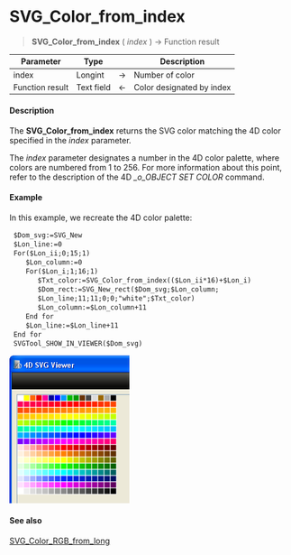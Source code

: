 # SVG_Color_from_index

>**SVG_Color_from_index** ( *index* ) -> Function result

| Parameter | Type |  | Description |
| --- | --- | --- | --- |
| index | Longint | &#8594; | Number of color |
| Function result | Text field | &#8592; | Color designated by index |



#### Description 

The **SVG\_Color\_from\_index** returns the SVG color matching the 4D color specified in the *index* parameter.

The *index* parameter designates a number in the 4D color palette, where colors are numbered from 1 to 256\. For more information about this point, refer to the description of the 4D *\_o\_OBJECT SET COLOR* command. 

#### Example 

 In this example, we recreate the 4D color palette:

```4d
 $Dom_svg:=SVG_New
 $Lon_line:=0
 For($Lon_ii;0;15;1)
    $Lon_column:=0
    For($Lon_i;1;16;1)
       $Txt_color:=SVG_Color_from_index(($Lon_ii*16)+$Lon_i)
       $Dom_rect:=SVG_New_rect($Dom_svg;$Lon_column;
       $Lon_line;11;11;0;0;"white";$Txt_color)
       $Lon_column:=$Lon_column+11
    End for
    $Lon_line:=$Lon_line+11
 End for
 SVGTool_SHOW_IN_VIEWER($Dom_svg)
```

![](../images/pict927034.en.png)

#### See also 

[SVG\_Color\_RGB\_from\_long](SVG_Color_RGB_from_long.md)  